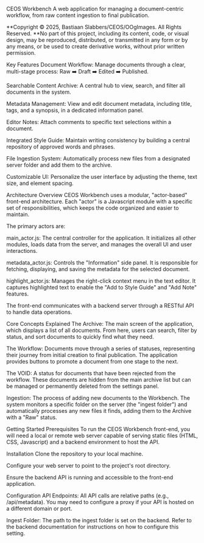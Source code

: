 CEOS Workbench
A web application for managing a document-centric workflow, from raw content ingestion to final publication.

**Copyright © 2025, Bastiaan Slabbers/CEOS/OOgImages. All Rights Reserved. 
**No part of this project, including its content, code, or visual design, may be reproduced, distributed, or transmitted in any form or by any means, or be used to create derivative works, without prior written permission.

Key Features
Document Workflow: Manage documents through a clear, multi-stage process: Raw ➡️ Draft ➡️ Edited ➡️ Published.

Searchable Content Archive: A central hub to view, search, and filter all documents in the system.

Metadata Management: View and edit document metadata, including title, tags, and a synopsis, in a dedicated information panel.

Editor Notes: Attach comments to specific text selections within a document.

Integrated Style Guide: Maintain writing consistency by building a central repository of approved words and phrases.

File Ingestion System: Automatically process new files from a designated server folder and add them to the archive.

Customizable UI: Personalize the user interface by adjusting the theme, text size, and element spacing.

Architecture Overview
CEOS Workbench uses a modular, "actor-based" front-end architecture. Each "actor" is a Javascript module with a specific set of responsibilities, which keeps the code organized and easier to maintain.

The primary actors are:

main_actor.js: The central controller for the application. It initializes all other modules, loads data from the server, and manages the overall UI and user interactions.

metadata_actor.js: Controls the "Information" side panel. It is responsible for fetching, displaying, and saving the metadata for the selected document.

highlight_actor.js: Manages the right-click context menu in the text editor. It captures highlighted text to enable the "Add to Style Guide" and "Add Note" features.

The front-end communicates with a backend server through a RESTful API to handle data operations.

Core Concepts Explained
The Archive: The main screen of the application, which displays a list of all documents. From here, users can search, filter by status, and sort documents to quickly find what they need.

The Workflow: Documents move through a series of statuses, representing their journey from initial creation to final publication. The application provides buttons to promote a document from one stage to the next.

The VOID: A status for documents that have been rejected from the workflow. These documents are hidden from the main archive list but can be managed or permanently deleted from the settings panel.

Ingestion: The process of adding new documents to the Workbench. The system monitors a specific folder on the server (the "ingest folder") and automatically processes any new files it finds, adding them to the Archive with a "Raw" status.

Getting Started
Prerequisites
To run the CEOS Workbench front-end, you will need a local or remote web server capable of serving static files (HTML, CSS, Javascript) and a backend environment to host the API.

Installation
Clone the repository to your local machine.

Configure your web server to point to the project's root directory.

Ensure the backend API is running and accessible to the front-end application.

Configuration
API Endpoints: All API calls are relative paths (e.g., /api/metadata). You may need to configure a proxy if your API is hosted on a different domain or port.

Ingest Folder: The path to the ingest folder is set on the backend. Refer to the backend documentation for instructions on how to configure this setting.
